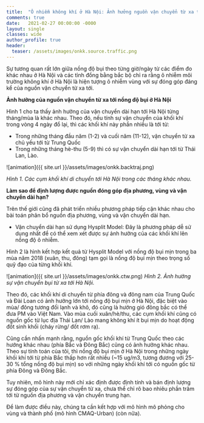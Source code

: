 ```yaml
---
title:  "Ô nhiễm không khí ở Hà Nội: Ảnh hưởng nguồn vận chuyển từ xa tới nồng độ bụi"
comments: true
date:   2021-02-27 00:00:00 -0000
layout: single
classes: wide
author_profile: true
header:
  teaser: /assets/images/onkk.source.traffic.png
---
```


Sự tương quan rất lớn giữa nồng độ bụi theo từng giờ/ngày từ các điểm đo khác nhau ở Hà Nội và các tỉnh đồng bằng bắc bộ chỉ ra rằng ô nhiễm 
môi trường không khí ở Hà Nội là hiện tượng ô nhiễm vùng với sự đóng góp đáng kể của nguồn vận chuyển từ xa tới.

**Ảnh hưởng của nguồn vận chuyển từ xa tới nồng độ bụi ở Hà Nội**

Hình 1 cho ta thấy ảnh hưởng của vận chuyển dài hạn tới Hà Nội từng tháng/mùa là khác nhau.
Theo đó, nếu tính sự vận chuyển của khối khí trong vòng 4 ngày đổ lại, thì các khối khí này phần nhiều là tới từ:

- Trong những tháng đầu năm (1-2) và cuối năm (11-12), vận chuyển từ xa chủ yếu tới từ Trung Quốc
- Trong những tháng hè-thu (5-9) thì có sự vận chuyển dài hạn tới từ Thái Lan, Lào.

![animation]({{ site.url }}/assets/images/onkk.backtraj.png)

*Hình 1. Các cụm khối khí di chuyển tới Hà Nội trong các tháng khác nhau.*

**Làm sao để định lượng được nguồn đóng góp địa phương, vùng và vận chuyển dài hạn?**

Trên thế giới cũng đã phát triển nhiều phương pháp tiếp cận khác nhau cho bài toán phân bổ nguồn địa phương, vùng và vận chuyển dài hạn.

- Vận chuyển dài hạn sử dụng Hysplit Model: Đây là phương pháp dễ sử dụng nhất để có thể xem xét được sự ảnh hưởng của các khối khí lên nồng độ ô nhiễm.

Hình 2 là hình kết hợp kết quả từ Hysplit Model với nồng độ bụi mịn trong ba mùa năm 2018 (xuân, thu, đông) tạm gọi là nồng độ bụi mịn theo trọng số quỹ đạo của từng khối khí. 

![animation]({{ site.url }}/assets/images/onkk.ctw.png) 
*Hình 2. Ảnh hưởng sự vận chuyển bụi từ xa tới Hà Nội.*

Theo đó,  các khối khí di chuyển từ phía đông và đông nam của Trung Quốc và Đài Loan có ảnh hưởng lớn tới nồng độ bụi mịn ở Hà Nội, đặc biệt vào mùa/ đông tương đối lạnh và khô, đó cũng là hướng gió đông bắc có thể đưa PM vào Việt Nam. Vào mùa cuối xuân/hè/thu, các cụm khối khí cũng có nguồn gốc từ lục địa Thái Lan/ Lào mang không khí ít bụi mịn do hoạt động đốt sinh khối (cháy rừng/ đốt rơm rạ). 

Cũng cần nhấn mạnh rằng, nguồn gốc khối khí từ Trung Quốc theo các hướng khác nhau (phía Bắc và Đông Bắc) cũng có ảnh hưởng khác nhau. Theo sự tính toán của tôi, thì nồng độ bụi mịn ở Hà Nội trong những ngày khối khí tới từ phía Bắc thấp hơn rất nhiều (~15 ug/m3, tương đương với 25-30 % tổng nồng độ bụi mịn) so với những ngày khối khí tới có nguồn gốc từ phía Đông và Đông Bắc.

Tuy nhiên, mô hình này mới chỉ xác định được định tính và bán định lượng sự đóng góp của sự vận chuyển từ xa, chưa thể chỉ rõ bao nhiêu phần trăm tới từ
nguồn địa phương và vận chuyển trung hạn. 

Để làm được điều này, chúng ta cần kết hợp với mô hình mô phỏng cho vùng và thành phố (mô hình CMAQ-Urban) (còn nữa). 

